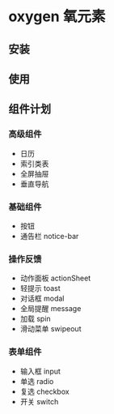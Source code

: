 # oxygen 氧元素

## 安装

## 使用

## 组件计划

### 高级组件

* 日历
* 索引类表
* 全屏抽屉
* 垂直导航

### 基础组件

* 按钮
* 通告栏 notice-bar

### 操作反馈

* 动作面板 actionSheet
* 轻提示 toast
* 对话框 modal
* 全局提醒 message
* 加载 spin
* 滑动菜单 swipeout

### 表单组件

* 输入框 input
* 单选 radio
* 复选 checkbox
* 开关 switch
